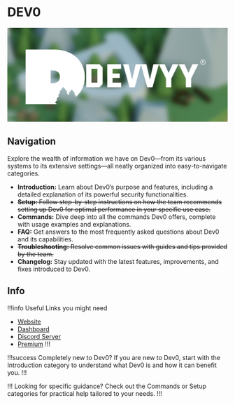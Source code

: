 # DEV0

![Dev0](assets/WordmarkBackground.png)

## Navigation

Explore the wealth of information we have on Dev0—from its various systems to its extensive settings—all neatly organized into easy-to-navigate categories.

- **Introduction:** Learn about Dev0’s purpose and features, including a detailed explanation of its powerful security functionalities.
- ~~**Setup:** Follow step-by-step instructions on how the team recommends setting up Dev0 for optimal performance in your specific use case.~~
- **Commands:** Dive deep into all the commands Dev0 offers, complete with usage examples and explanations.
- **FAQ:** Get answers to the most frequently asked questions about Dev0 and its capabilities.
- ~~**Troubleshooting:** Resolve common issues with guides and tips provided by the team.~~
- **Changelog:** Stay updated with the latest features, improvements, and fixes introduced to Dev0.

## Info

!!!info Useful Links you might need
- [Website](https://dev0.devvyy.xyz)
- [Dashboard](https://dev0.devvyy.xyz/dashboard)
- [Discord Server](https://dev0.devvyy.xyz/discord)
- [Premium](https://dev0.devvyy.xyz/premium)
!!!

!!!success Completely new to Dev0?
If you are new to Dev0, start with the Introduction category to understand what Dev0 is and how it can benefit you.
!!!

!!! Looking for specific guidance?
Check out the Commands or Setup categories for practical help tailored to your needs.
!!!